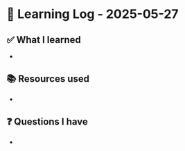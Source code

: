 # 🧠 Learning Log - 2025-05-27

## ✅ What I learned

- 

## 📚 Resources used

- 

## ❓ Questions I have

- 
